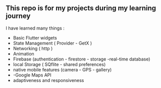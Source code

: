 ## This repo is for my projects during my learning journey

I have learned many things :
- Basic Flutter widgets
- State Management ( Provider - GetX )
- Networking ( http )
- Animation
- Firebase (authentication - firestore - storage -real-time database)
- local Storage ( SQflite - shared preferences)
- native mobile features (camera - GPS - gallery)
- -Google Maps API
- adaptiveness and responsiveness 

